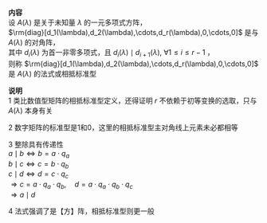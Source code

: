 **内容**  
设 $A(\lambda)$ 是关于未知量 $\lambda$ 的一元多项式方阵，  
 $\rm{diag}[d_1(\lambda),d_2(\lambda),\cdots,d_r(\lambda),0,\cdots,0]$ 是与 $A(\lambda)$ 的对角阵，  
其中 $d_i(\lambda)$ 为首一非零多项式，且 $d_i(\lambda)\mid d_{i+1}(\lambda),\ \forall 1\le i\le r-1$ ，  
则称 $\rm{diag}[d_1(\lambda),d_2(\lambda),\cdots,d_r(\lambda),0,\cdots,0]$ 是 $A(\lambda)$ 的法式或相抵标准型  
  
**说明**  
1 类比数值型矩阵的相抵标准型定义，还得证明 $r$ 不依赖于初等变换的选取，只与 $A(\lambda)$ 本身有关  
  
2 数字矩阵的标准型是1和0，这里的相抵标准型主对角线上元素未必都相等  
  
3 整除具有传递性  
 $a\mid b \Leftrightarrow b=a\cdot q_a$  
 $b\mid c \Leftrightarrow c=b\cdot q_b$  
 $c\mid d \Leftrightarrow d=c\cdot q_c$  
 $\Rightarrow c=a\cdot q_a\cdot q_b,\quad d=a\cdot q_a\cdot q_b\cdot q_c$  
 $\Rightarrow a\mid d$  
  
4 法式强调了是【方】阵，相抵标准型则更一般  
